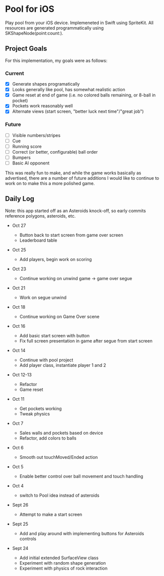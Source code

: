 # Pool for iOS

Play pool from your iOS device. Implemeneted in Swift using SpriteKit. All
resources are generated programmatically using SKShapeNode(point:count:).
## Project Goals
For this implementation, my goals were as follows:
### Current
- [x] Generate shapes programatically
- [x] Looks generally like pool, has somewhat realistic action
- [x] Game reset at end of game (i.e. no colored balls
  remaining, or 8-ball in pocket)
- [x] Pockets work reasonably well
- [x] Alternate views (start screen, "better luck next time"/"great job")

### Future
- [ ] Visible numbers/stripes
- [ ] Cue
- [ ] Running score
- [ ] Correct (or better, configurable) ball order
- [ ] Bumpers
- [ ] Basic AI opponent

This was really fun to make, and while the game works basically as advertised, there are a number of future additions I would like to continue to work on to make this a more polished game.

## Daily Log

Note: this app started off as an Asteroids knock-off, so early commits reference polygons, asteroids, etc.

* Oct 27
  * Button back to start screen from game over screen
  * Leaderboard table

* Oct 25
  * Add players, begin work on scoring

* Oct 23
  * Continue working on unwind game -> game over segue

* Oct 21
  * Work on segue unwind

* Oct 18
  * Continue working on Game Over scene

* Oct 16
  * Add basic start screen with button
  * Fix full screen presentation in game after segue from start screen

* Oct 14
  * Continue with pool project
  * Add player class, instantiate player 1 and 2

* Oct 12-13
  * Refactor
  * Game reset

* Oct 11
  * Get pockets working
  * Tweak physics
  
* Oct 7
  * Sales walls and pockets based on device
  * Refactor, add colors to balls
  
* Oct 6
  * Smooth out touchMoved/Ended action
  
* Oct 5
  * Enable better control over ball movement and touch handling
    
* Oct 4
  * switch to Pool idea instead of asteroids  
    
* Sept 26
  * Attempt to make a start screen

* Sept 25
  * Add and play around with implementing buttons for Asteroids controls

* Sept 24
  * Add initial extended SurfaceView class
  * Experiment with random shape generation
  * Experiment with physics of rock interaction
  

